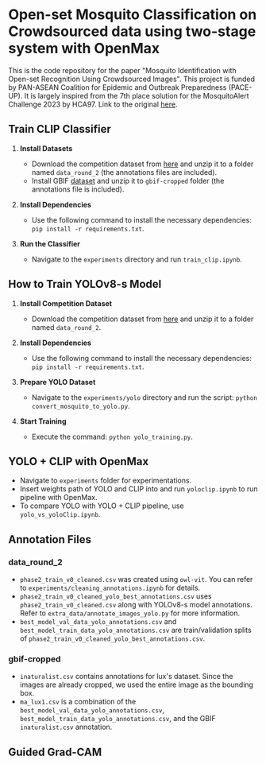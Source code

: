 # Open-set Mosquito Classification on Crowdsourced data using two-stage system with OpenMax

This is the code repository for the paper "Mosquito Identification with Open-set Recognition Using Crowdsourced Images". This project is funded by PAN-ASEAN Coalition for Epidemic and Outbreak Preparedness (PACE-UP). It is largely inspired from the 7th place solution for the MosquitoAlert Challenge 2023 by HCA97. Link to the original [here](https://github.com/HCA97/Mosquito-Classifiction/tree/main).


## Train CLIP Classifier

1. **Install Datasets**
   - Download the competition dataset from [here](https://www.aicrowd.com/challenges/mosquitoalert-challenge-2023/dataset_files) and unzip it to a folder named `data_round_2` (the annotations files are included).
   - Install GBIF [dataset](https://www.kaggle.com/datasets/lekoup/gbif-residual-cropped) and unzip it to `gbif-cropped` folder (the annotations file is included).

2. **Install Dependencies**
   - Use the following command to install the necessary dependencies: `pip install -r requirements.txt`.

3. **Run the Classifier**
   - Navigate to the `experiments` directory and run `train_clip.ipynb`.

## How to Train YOLOv8-s Model

1. **Install Competition Dataset**
   - Download the competition dataset from [here](https://www.aicrowd.com/challenges/mosquitoalert-challenge-2023/dataset_files) and unzip it to a folder named `data_round_2`.

2. **Install Dependencies**
   - Use the following command to install the necessary dependencies: `pip install -r requirements.txt`.

3. **Prepare YOLO Dataset**
   - Navigate to the `experiments/yolo` directory and run the script: `python convert_mosquito_to_yolo.py`.

4. **Start Training**
   - Execute the command: `python yolo_training.py`.

## YOLO + CLIP with OpenMax
   - Navigate to `experiments` folder for experimentations.
   - Insert weights path of YOLO and CLIP into and run `yoloclip.ipynb` to run pipeline with OpenMax.
   - To compare YOLO with YOLO + CLIP pipeline, use `yolo_vs_yoloClip.ipynb`.


## Annotation Files

### data_round_2

- `phase2_train_v0_cleaned.csv` was created using `owl-vit`. You can refer to `experiments/cleaning_annotations.ipynb` for details.
- `phase2_train_v0_cleaned_yolo_best_annotations.csv` uses `phase2_train_v0_cleaned.csv` along with YOLOv8-s model annotations. Refer to `extra_data/annotate_images_yolo.py` for more information.
- `best_model_val_data_yolo_annotations.csv` and `best_model_train_data_yolo_annotations.csv` are train/validation splits of `phase2_train_v0_cleaned_yolo_best_annotations.csv`.

### gbif-cropped

- `inaturalist.csv` contains annotations for lux's dataset. Since the images are already cropped, we used the entire image as the bounding box.
- `ma_lux1.csv` is a combination of the `best_model_val_data_yolo_annotations.csv`, `best_model_train_data_yolo_annotations.csv`, and the GBIF `inaturalist.csv` annotation.

## Guided Grad-CAM

